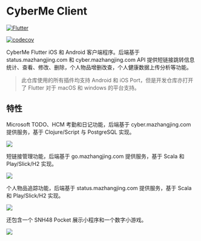 # CyberMe Client

[![Flutter](https://github.com/corkine/cyberMeClient/actions/workflows/dart.yml/badge.svg)](https://github.com/corkine/cyberMeClient/actions/workflows/dart.yml)

[![codecov](https://codecov.io/gh/corkine/cyberMeClient/branch/master/graph/badge.svg?token=NLFN44U8PT)](https://codecov.io/gh/corkine/cyberMeClient)

CyberMe Flutter iOS 和 Android 客户端程序。后端基于 status.mazhangjing.com 和 cyber.mazhangjing.com API 提供短链接跳转信息统计、查看、修改、删除，个人物品增删改查，个人健康数据上传分析等功能。

> 此仓库使用的所有插件均支持 Android 和 iOS Port，但是开发仓库亦打开了 Flutter 对于 macOS 和 windows 的平台支持。

## 特性

Microsoft TODO、HCM 考勤和日记功能，后端基于 cyber.mazhangjing.com 提供服务，基于 Clojure/Script 与 PostgreSQL 实现。

![](https://static2.mazhangjing.com/20220519/a943_mainPage.jpg)

短链接管理功能，后端基于 go.mazhangjing.com 提供服务，基于 Scala 和 Play/Slick/H2 实现。

![](http://static2.mazhangjing.com/20210409/5849a3d_截屏2021-04-09上午10.43.40.png)

个人物品追踪功能，后端基于 status.mazhangjing.com 提供服务，基于 Scala 和 Play/Slick/H2 实现。

![](http://static2.mazhangjing.com/20210409/c4601f3_截屏2021-04-09上午10.24.13.png)

还包含一个 SNH48 Pocket 展示小程序和一个数字小游戏。

![](https://static2.mazhangjing.com/cyber/202204/7f1070ea_图片.png)